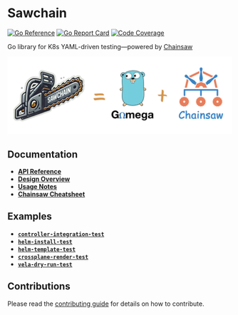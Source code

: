 # Sawchain

[![Go Reference](https://pkg.go.dev/badge/github.com/guidewire-oss/sawchain.svg)](https://pkg.go.dev/github.com/guidewire-oss/sawchain)
[![Go Report Card](https://goreportcard.com/badge/github.com/guidewire-oss/sawchain)](https://goreportcard.com/report/github.com/guidewire-oss/sawchain)
[![Code Coverage](https://codecov.io/gh/guidewire-oss/sawchain/branch/main/graph/badge.svg)](https://codecov.io/gh/guidewire-oss/sawchain)

Go library for K8s YAML-driven testing—powered by [Chainsaw](https://github.com/kyverno/chainsaw)

![Sawchain](./assets/banner.png)

## Documentation

* **[API Reference](./docs/api-reference.md)**
* **[Design Overview](./docs/design-overview.md)**
* **[Usage Notes](./docs/usage-notes.md)**
* **[Chainsaw Cheatsheet](./docs/chainsaw-cheatsheet.md)**

## Examples

* **[`controller-integration-test`](./examples/controller-integration-test/)**
* **[`helm-install-test`](./examples/helm-install-test/)**
* **[`helm-template-test`](./examples/helm-template-test/)**
* **[`crossplane-render-test`](./examples/crossplane-render-test/)**
* **[`vela-dry-run-test`](./examples/vela-dry-run-test/)**

## Contributions

Please read the [contributing guide](./CONTRIBUTING.md) for details on how to contribute.
